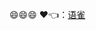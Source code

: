 <!--
 * @Descripttion: 
 * @version: 
 * @Author: zhoukai
 * @Date: 2022-09-07 11:32:03
 * @LastEditors: zhoukai
 * @LastEditTime: 2022-09-07 11:34:21
-->
:smile::smile::smile:
:heart::point_left:：[语雀](https://www.yuque.com/xianzhoukai/)
